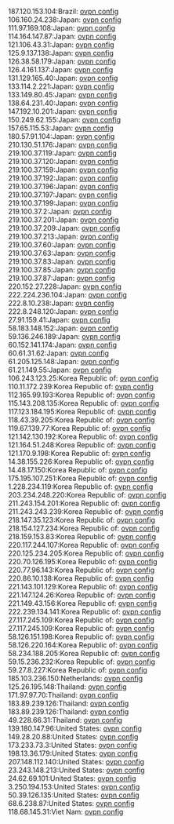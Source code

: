 187.120.153.104:Brazil: [ovpn config](vpn/187_120_153_104.ovpn)  
106.160.24.238:Japan: [ovpn config](vpn/106_160_24_238.ovpn)  
111.97.169.108:Japan: [ovpn config](vpn/111_97_169_108.ovpn)  
114.164.147.87:Japan: [ovpn config](vpn/114_164_147_87.ovpn)  
121.106.43.31:Japan: [ovpn config](vpn/121_106_43_31.ovpn)  
125.9.137.138:Japan: [ovpn config](vpn/125_9_137_138.ovpn)  
126.38.58.179:Japan: [ovpn config](vpn/126_38_58_179.ovpn)  
126.4.161.137:Japan: [ovpn config](vpn/126_4_161_137.ovpn)  
131.129.165.40:Japan: [ovpn config](vpn/131_129_165_40.ovpn)  
133.114.2.221:Japan: [ovpn config](vpn/133_114_2_221.ovpn)  
133.149.80.45:Japan: [ovpn config](vpn/133_149_80_45.ovpn)  
138.64.231.40:Japan: [ovpn config](vpn/138_64_231_40.ovpn)  
147.192.10.201:Japan: [ovpn config](vpn/147_192_10_201.ovpn)  
150.249.62.155:Japan: [ovpn config](vpn/150_249_62_155.ovpn)  
157.65.115.53:Japan: [ovpn config](vpn/157_65_115_53.ovpn)  
180.57.91.104:Japan: [ovpn config](vpn/180_57_91_104.ovpn)  
210.130.51.176:Japan: [ovpn config](vpn/210_130_51_176.ovpn)  
219.100.37.119:Japan: [ovpn config](vpn/219_100_37_119.ovpn)  
219.100.37.120:Japan: [ovpn config](vpn/219_100_37_120.ovpn)  
219.100.37.159:Japan: [ovpn config](vpn/219_100_37_159.ovpn)  
219.100.37.192:Japan: [ovpn config](vpn/219_100_37_192.ovpn)  
219.100.37.196:Japan: [ovpn config](vpn/219_100_37_196.ovpn)  
219.100.37.197:Japan: [ovpn config](vpn/219_100_37_197.ovpn)  
219.100.37.199:Japan: [ovpn config](vpn/219_100_37_199.ovpn)  
219.100.37.2:Japan: [ovpn config](vpn/219_100_37_2.ovpn)  
219.100.37.201:Japan: [ovpn config](vpn/219_100_37_201.ovpn)  
219.100.37.209:Japan: [ovpn config](vpn/219_100_37_209.ovpn)  
219.100.37.213:Japan: [ovpn config](vpn/219_100_37_213.ovpn)  
219.100.37.60:Japan: [ovpn config](vpn/219_100_37_60.ovpn)  
219.100.37.63:Japan: [ovpn config](vpn/219_100_37_63.ovpn)  
219.100.37.83:Japan: [ovpn config](vpn/219_100_37_83.ovpn)  
219.100.37.85:Japan: [ovpn config](vpn/219_100_37_85.ovpn)  
219.100.37.87:Japan: [ovpn config](vpn/219_100_37_87.ovpn)  
220.152.27.228:Japan: [ovpn config](vpn/220_152_27_228.ovpn)  
222.224.236.104:Japan: [ovpn config](vpn/222_224_236_104.ovpn)  
222.8.10.238:Japan: [ovpn config](vpn/222_8_10_238.ovpn)  
222.8.248.120:Japan: [ovpn config](vpn/222_8_248_120.ovpn)  
27.91.159.41:Japan: [ovpn config](vpn/27_91_159_41.ovpn)  
58.183.148.152:Japan: [ovpn config](vpn/58_183_148_152.ovpn)  
59.136.246.189:Japan: [ovpn config](vpn/59_136_246_189.ovpn)  
60.152.141.174:Japan: [ovpn config](vpn/60_152_141_174.ovpn)  
60.61.31.62:Japan: [ovpn config](vpn/60_61_31_62.ovpn)  
61.205.125.148:Japan: [ovpn config](vpn/61_205_125_148.ovpn)  
61.21.149.55:Japan: [ovpn config](vpn/61_21_149_55.ovpn)  
106.243.123.25:Korea Republic of: [ovpn config](vpn/106_243_123_25.ovpn)  
110.11.172.239:Korea Republic of: [ovpn config](vpn/110_11_172_239.ovpn)  
112.165.99.193:Korea Republic of: [ovpn config](vpn/112_165_99_193.ovpn)  
115.143.208.135:Korea Republic of: [ovpn config](vpn/115_143_208_135.ovpn)  
117.123.184.195:Korea Republic of: [ovpn config](vpn/117_123_184_195.ovpn)  
118.43.39.205:Korea Republic of: [ovpn config](vpn/118_43_39_205.ovpn)  
119.67.139.77:Korea Republic of: [ovpn config](vpn/119_67_139_77.ovpn)  
121.142.130.192:Korea Republic of: [ovpn config](vpn/121_142_130_192.ovpn)  
121.164.51.248:Korea Republic of: [ovpn config](vpn/121_164_51_248.ovpn)  
121.170.9.198:Korea Republic of: [ovpn config](vpn/121_170_9_198.ovpn)  
14.38.155.226:Korea Republic of: [ovpn config](vpn/14_38_155_226.ovpn)  
14.48.17.150:Korea Republic of: [ovpn config](vpn/14_48_17_150.ovpn)  
175.195.107.251:Korea Republic of: [ovpn config](vpn/175_195_107_251.ovpn)  
1.228.234.119:Korea Republic of: [ovpn config](vpn/1_228_234_119.ovpn)  
203.234.248.220:Korea Republic of: [ovpn config](vpn/203_234_248_220.ovpn)  
211.243.154.201:Korea Republic of: [ovpn config](vpn/211_243_154_201.ovpn)  
211.243.243.239:Korea Republic of: [ovpn config](vpn/211_243_243_239.ovpn)  
218.147.35.123:Korea Republic of: [ovpn config](vpn/218_147_35_123.ovpn)  
218.154.127.234:Korea Republic of: [ovpn config](vpn/218_154_127_234.ovpn)  
218.159.153.83:Korea Republic of: [ovpn config](vpn/218_159_153_83.ovpn)  
220.117.244.107:Korea Republic of: [ovpn config](vpn/220_117_244_107.ovpn)  
220.125.234.205:Korea Republic of: [ovpn config](vpn/220_125_234_205.ovpn)  
220.70.126.195:Korea Republic of: [ovpn config](vpn/220_70_126_195.ovpn)  
220.77.96.143:Korea Republic of: [ovpn config](vpn/220_77_96_143.ovpn)  
220.86.10.138:Korea Republic of: [ovpn config](vpn/220_86_10_138.ovpn)  
221.143.101.129:Korea Republic of: [ovpn config](vpn/221_143_101_129.ovpn)  
221.147.124.26:Korea Republic of: [ovpn config](vpn/221_147_124_26.ovpn)  
221.149.43.156:Korea Republic of: [ovpn config](vpn/221_149_43_156.ovpn)  
222.239.134.141:Korea Republic of: [ovpn config](vpn/222_239_134_141.ovpn)  
27.117.245.109:Korea Republic of: [ovpn config](vpn/27_117_245_109.ovpn)  
27.117.245.109:Korea Republic of: [ovpn config](vpn/27_117_245_109.ovpn)  
58.126.151.198:Korea Republic of: [ovpn config](vpn/58_126_151_198.ovpn)  
58.126.220.164:Korea Republic of: [ovpn config](vpn/58_126_220_164.ovpn)  
58.234.188.205:Korea Republic of: [ovpn config](vpn/58_234_188_205.ovpn)  
59.15.236.232:Korea Republic of: [ovpn config](vpn/59_15_236_232.ovpn)  
59.27.8.227:Korea Republic of: [ovpn config](vpn/59_27_8_227.ovpn)  
185.103.236.150:Netherlands: [ovpn config](vpn/185_103_236_150.ovpn)  
125.26.195.148:Thailand: [ovpn config](vpn/125_26_195_148.ovpn)  
171.97.97.70:Thailand: [ovpn config](vpn/171_97_97_70.ovpn)  
183.89.239.126:Thailand: [ovpn config](vpn/183_89_239_126.ovpn)  
183.89.239.126:Thailand: [ovpn config](vpn/183_89_239_126.ovpn)  
49.228.66.31:Thailand: [ovpn config](vpn/49_228_66_31.ovpn)  
139.180.147.96:United States: [ovpn config](vpn/139_180_147_96.ovpn)  
149.28.20.88:United States: [ovpn config](vpn/149_28_20_88.ovpn)  
173.233.73.3:United States: [ovpn config](vpn/173_233_73_3.ovpn)  
198.13.36.179:United States: [ovpn config](vpn/198_13_36_179.ovpn)  
207.148.112.140:United States: [ovpn config](vpn/207_148_112_140.ovpn)  
23.243.148.213:United States: [ovpn config](vpn/23_243_148_213.ovpn)  
24.62.69.101:United States: [ovpn config](vpn/24_62_69_101.ovpn)  
3.250.194.153:United States: [ovpn config](vpn/3_250_194_153.ovpn)  
50.39.126.135:United States: [ovpn config](vpn/50_39_126_135.ovpn)  
68.6.238.87:United States: [ovpn config](vpn/68_6_238_87.ovpn)  
118.68.145.31:Viet Nam: [ovpn config](vpn/118_68_145_31.ovpn)  
